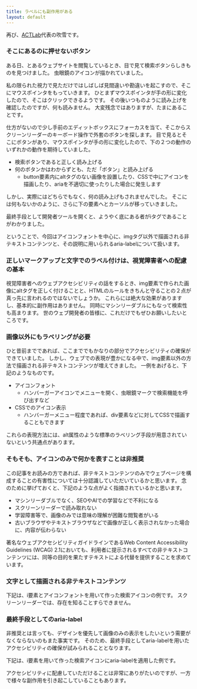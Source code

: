 ```yaml
---
title: ラベルにも副作用がある
layout: default
---
```


再び、[ACTLab](https://actlab.org/)代表の吹雪です。


### そこにあるのに押せないボタン

ある日、とあるウェブサイトを閲覧しているとき、目で見て検索ボタンらしきものを見つけました。
虫眼鏡のアイコンが描かれていました。

私の限られた視力で見ただけではしばしば見間違いや勘違いを起こすので、そこにマウスポインタをもっていきます。
ひとまずマウスポインタが手の形に変化したので、そこはクリックできるようです。
その後いつものように読み上げを確認したのですが、何も読みません。
大変残念ではありますが、たまにあることです。

仕方がないので少し手前のエディットボックスにフォーカスを当て、そこからスクリーンリーダーのキーボード操作で外套のボタンを探します。
目で見るとそこにボタンがあり、マウスポインタが手の形に変化したので、下の２つの動作のいずれかの動作を期待していました。

- 検索ボタンであると正しく読み上げる
- 何のボタンかはわからずとも、ただ「ボタン」と読み上げる
	- button要素内にaltタグのない画像を設置したり、CSSで中にアイコンを描画したり、ariaを不適切に使ったりした場合に発生します

しかし、実際にはどちらでもなく、何の読み上げもされませんでした。
そこには何もないかのように、さらに下の要素へとカーソルが移っていきました。

最終手段として開発者ツールを開くと、ようやく底にある者がiタグであることがわかりました。


ということで、今回はアイコンフォントを中心に、imgタグ以外で描画される非テキストコンテンツと、その説明に用いられるaria-labelについて扱います。


### 正しいマークアップと文字でのラベル付けは、視覚障害者への配慮の基本

視覚障害者へのウェブアクセシビリティの話をするとき、img要素で作られた画像にaltタグを正しく付けることと、HTMLのルールをきちんと守ることの２点が真っ先に言われるのではないでしょうか。
これらには絶大な効果がありますし、基本的に副作用はありません。
同時にマシンリーダブルにもなって検索性も高まります。
世のウェブ開発者の皆様に、これだけでもぜひお願いしたいところです。


### 画像以外にもラベリングが必要

ひと昔前までであれば、ここまででもかなりの部分でアクセシビリティの確保ができていました。
しかし、ウェブでの表現が豊かになる中で、img要素以外の方法で描画される非テキストコンテンツが増えてきました。
一例をあげると、下記のようなものです。

- アイコンフォント
	- ハンバーガーアイコンでメニューを開く、虫眼鏡マークで検索機能を呼び出すなど
- CSSでのアイコン表示
	- ハンバーガーメニュー程度であれば、div要素などに対してCSSで描画することもできます

これらの表現方法には、alt属性のような標準のラベリング手段が用意されていないという共通点があります。


### そもそも、アイコンのみで何かを表すことは非推奨

この記事をお読みの方であれば、非テキストコンテンツのみでウェブページを構成することの有害性については十分認識していただいているかと思います。
念のために挙げておくと、下記のような点がよく指摘されているかと思います。

- マシンリーダブルでなく、SEOやAIでの学習などで不利になる
- スクリーンリーダーで読み取れない
- 学習障害等で、画像のみでは意味の理解が困難な閲覧者がいる
- 古いブラウザやテキストブラウザなどで画像が正しく表示されなかった場合に、内容が伝わらない

著名なウェブアクセシビリティガイドラインであるWeb Content Accessibility Guidelines (WCAG) 2.1においても、利用者に提示されるすべての非テキストコンテンツには、同等の目的を果たすテキストによる代替を提供することを求めています。


### 文字として描画される非テキストコンテンツ




下記は、i要素とアイコンフォントを用いて作った検索アイコンの例です。
スクリーンリーダーでは、存在を知ることすらできません。


### 最終手段としてのaria-label

非推奨とは言っても、デザインを優先して画像のみの表示をしたいという需要がなくならないのもまた事実です。
そのため、最終手段としてaria-labelを用いたアクセシビリティの確保が試みられることとなります。

下記は、i要素を用いて作った検索アイコンにaria-labelを適用した例です。



アクセシビリティに配慮していただけることは非常にありがたいのですが、一方で様々な副作用を引き起こしていることもあります。


